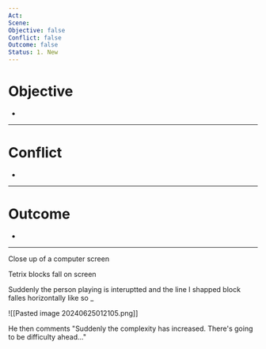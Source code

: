 ```yaml
---
Act: 
Scene: 
Objective: false
Conflict: false
Outcome: false
Status: 1. New
---
```


# Objective

- 

---
# Conflict

- 

---
# Outcome

- 

---



Close up of a computer screen

Tetrix blocks fall on screen

Suddenly the person playing is interuptted and the line I shapped block falles horizontally like so _ 

![[Pasted image 20240625012105.png]]

He then comments "Suddenly the complexity has increased. There's going to be difficulty ahead..."
